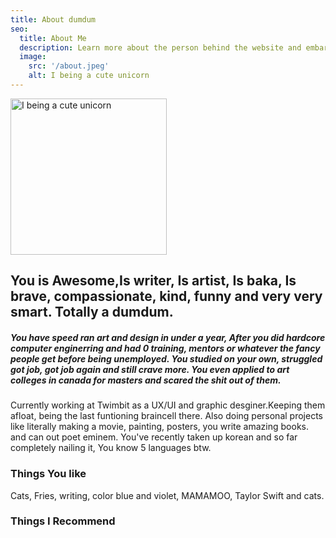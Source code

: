 ```yaml
---
title: About dumdum
seo:
  title: About Me
  description: Learn more about the person behind the website and embark on a journey of inspiration and shared experiences.
  image:
    src: '/about.jpeg'
    alt: I being a cute unicorn
---
```



[<img src="/about.jpeg" width="250" height="250" alt="I being a cute unicorn" />](/about.jpeg)



## You is Awesome,Is writer, Is artist,  Is baka, Is brave, compassionate, kind, funny and very very smart. Totally a dumdum.

##### You have speed ran art and design in under a year, After you did hardcore computer enginerring and had 0 training, mentors or whatever the fancy people get before being unemployed. You studied on your own, struggled got job, got job again and still crave more. You even applied to art colleges in canada for masters and scared the shit out of them.

<div class="md:text-end flex justify-evenly font-serif mt-5 ">
  <span class="md:w-1/2" ></span>
  <span class=" w-full md:w-1/2 text-wrap">
    Currently working at <span class=" text-sky-700"> Twimbit </span> as a UX/UI and graphic desginer.Keeping them afloat, being the last funtioning braincell there. Also doing personal projects like literally making a movie, painting, posters, you write amazing books. and can out poet eminem. You've recently taken up korean and so far completely nailing it, You know 5 languages btw.
 </span>
</div>

<h3 class="text-sky-700 font-bold"> Things You like</h3>

 Cats, Fries, writing, color blue and violet, MAMAMOO, Taylor Swift and cats.

<h3 class="text-sky-700 font-bold">Things I Recommend</h3>
